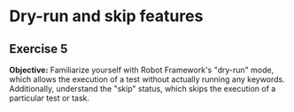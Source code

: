 # Dry-run and skip features



## Exercise 5

**Objective:** Familiarize yourself with Robot Framework's "dry-run" mode, which allows the execution of a test without actually running any keywords. Additionally, understand the "skip" status, which skips the execution of a particular test or task.
